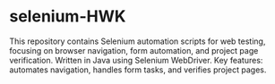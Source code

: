 # selenium-HWK
This repository contains Selenium automation scripts for web testing, focusing on browser navigation, form automation, and project page verification. Written in Java using Selenium WebDriver. Key features: automates navigation, handles form tasks, and verifies project pages.
